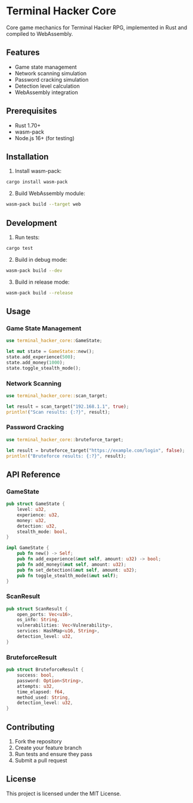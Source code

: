 # Terminal Hacker Core

Core game mechanics for Terminal Hacker RPG, implemented in Rust and compiled to WebAssembly.

## Features

- Game state management
- Network scanning simulation
- Password cracking simulation
- Detection level calculation
- WebAssembly integration

## Prerequisites

- Rust 1.70+
- wasm-pack
- Node.js 16+ (for testing)

## Installation

1. Install wasm-pack:
```bash
cargo install wasm-pack
```

2. Build WebAssembly module:
```bash
wasm-pack build --target web
```

## Development

1. Run tests:
```bash
cargo test
```

2. Build in debug mode:
```bash
wasm-pack build --dev
```

3. Build in release mode:
```bash
wasm-pack build --release
```

## Usage

### Game State Management

```rust
use terminal_hacker_core::GameState;

let mut state = GameState::new();
state.add_experience(500);
state.add_money(1000);
state.toggle_stealth_mode();
```

### Network Scanning

```rust
use terminal_hacker_core::scan_target;

let result = scan_target("192.168.1.1", true);
println!("Scan results: {:?}", result);
```

### Password Cracking

```rust
use terminal_hacker_core::bruteforce_target;

let result = bruteforce_target("https://example.com/login", false);
println!("Bruteforce results: {:?}", result);
```

## API Reference

### GameState

```rust
pub struct GameState {
    level: u32,
    experience: u32,
    money: u32,
    detection: u32,
    stealth_mode: bool,
}

impl GameState {
    pub fn new() -> Self;
    pub fn add_experience(&mut self, amount: u32) -> bool;
    pub fn add_money(&mut self, amount: u32);
    pub fn set_detection(&mut self, amount: u32);
    pub fn toggle_stealth_mode(&mut self);
}
```

### ScanResult

```rust
pub struct ScanResult {
    open_ports: Vec<u16>,
    os_info: String,
    vulnerabilities: Vec<Vulnerability>,
    services: HashMap<u16, String>,
    detection_level: u32,
}
```

### BruteforceResult

```rust
pub struct BruteforceResult {
    success: bool,
    password: Option<String>,
    attempts: u32,
    time_elapsed: f64,
    method_used: String,
    detection_level: u32,
}
```

## Contributing

1. Fork the repository
2. Create your feature branch
3. Run tests and ensure they pass
4. Submit a pull request

## License

This project is licensed under the MIT License. 